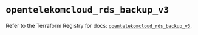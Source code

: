# `opentelekomcloud_rds_backup_v3`

Refer to the Terraform Registry for docs: [`opentelekomcloud_rds_backup_v3`](https://registry.terraform.io/providers/opentelekomcloud/opentelekomcloud/1.36.4/docs/resources/rds_backup_v3).
